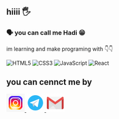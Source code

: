 ##  hiiii 🖐️
### 🗣️  you can call me Hadi 😁

<p>
  im learning and make programing with 👇👇
  
  ![HTML5](https://img.shields.io/badge/html5-%23E34F26.svg?style=for-the-badge&logo=html5&logoColor=white)  ![CSS3](https://img.shields.io/badge/css3-%231572B6.svg?style=for-the-badge&logo=css3&logoColor=white) ![JavaScript](https://img.shields.io/badge/javascript-%23323330.svg?style=for-the-badge&logo=javascript&logoColor=%23F7DF1E)   ![React](https://img.shields.io/badge/react-%2320232a.svg?style=for-the-badge&logo=react&logoColor=%2361DAFB)           
</p>

## you can cennct me by 
<a href="https://www.instagram.com/h4di-rahimi">
  <img src="https://github.com/hadi-rahimii/hadi-rahimii/blob/main/icons8-instagram.gif?raw=true" />
</a> <a href="https://t.me/Hadiioo">
  <img src="https://github.com/hadi-rahimii/hadi-rahimii/blob/main/icons8-telegram.gif?raw=true" />
</a>  <a href="https://0hadi.rahimi@gmail.com">
  <img src="https://github.com/hadi-rahimii/hadi-rahimii/blob/main/icons8-gmail%20(1).gif?raw=true" />
</a>






